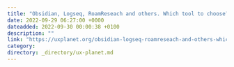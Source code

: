 ```yaml
---
title: "Obsidian, Logseq, RoamReseach and others. Which tool to choose?"
date: 2022-09-29 06:27:00 +0000
dateadded: 2022-09-30 00:00:38 +0100
description: ""
link: "https://uxplanet.org/obsidian-logseq-roamreseach-and-others-which-tool-to-choose-8684d9fcb19f?source=rss----819cc2aaeee0---4"
category:
directory: _directory/ux-planet.md
---
```

